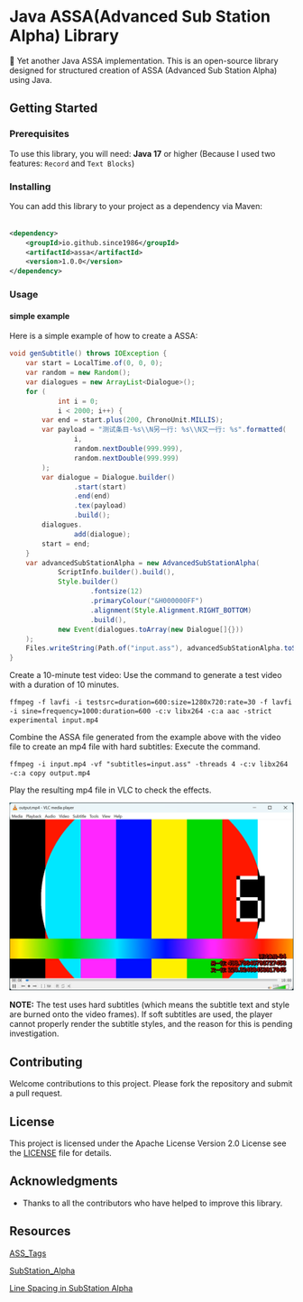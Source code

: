 # Java ASSA(Advanced Sub Station Alpha) Library

🚧 Yet another Java ASSA implementation.
This is an open-source library designed for structured creation of ASSA (Advanced Sub Station Alpha) using Java.

## Getting Started

### Prerequisites

To use this library, you will need:
**Java 17** or higher (Because I used two features: `Record` and `Text Blocks`)

### Installing

You can add this library to your project as a dependency via Maven:

```xml

<dependency>
    <groupId>io.github.since1986</groupId>
    <artifactId>assa</artifactId>
    <version>1.0.0</version>
</dependency>
```

### Usage

#### simple example

Here is a simple example of how to create a ASSA:

```java
void genSubtitle() throws IOException {
    var start = LocalTime.of(0, 0, 0);
    var random = new Random();
    var dialogues = new ArrayList<Dialogue>();
    for (
            int i = 0;
            i < 2000; i++) {
        var end = start.plus(200, ChronoUnit.MILLIS);
        var payload = "测试条目-%s\\N另一行: %s\\N又一行: %s".formatted(
                i,
                random.nextDouble(999.999),
                random.nextDouble(999.999)
        );
        var dialogue = Dialogue.builder()
                .start(start)
                .end(end)
                .tex(payload)
                .build();
        dialogues.
                add(dialogue);
        start = end;
    }
    var advancedSubStationAlpha = new AdvancedSubStationAlpha(
            ScriptInfo.builder().build(),
            Style.builder()
                    .fontsize(12)
                    .primaryColour("&H000000FF")
                    .alignment(Style.Alignment.RIGHT_BOTTOM)
                    .build(),
            new Event(dialogues.toArray(new Dialogue[]{}))
    );
    Files.writeString(Path.of("input.ass"), advancedSubStationAlpha.toString(), StandardOpenOption.CREATE, StandardOpenOption.TRUNCATE_EXISTING);
}
```

Create a 10-minute test video: Use the command to generate a test video with a duration of 10 minutes.

```shell
ffmpeg -f lavfi -i testsrc=duration=600:size=1280x720:rate=30 -f lavfi -i sine=frequency=1000:duration=600 -c:v libx264 -c:a aac -strict experimental input.mp4
```

Combine the ASSA file generated from the example above with the video file to create an mp4 file with hard subtitles: Execute the command.

```shell
ffmpeg -i input.mp4 -vf "subtitles=input.ass" -threads 4 -c:v libx264 -c:a copy output.mp4
```

Play the resulting mp4 file in VLC to check the effects.

<img src="src/test/resources/test-subtitle.webp" alt="vlc play">

**NOTE:** The test uses hard subtitles (which means the subtitle text and style are burned onto the video frames). If soft subtitles are used, the player cannot properly render the subtitle styles, and the reason for this is pending investigation.

## Contributing

Welcome contributions to this project. Please fork the repository and submit a pull request.

## License

This project is licensed under the Apache License Version 2.0 License see the [LICENSE](LICENSE) file for details.

## Acknowledgments

* Thanks to all the contributors who have helped to improve this library.

## Resources

[ASS_Tags](https://aegi.vmoe.info/docs/3.1/ASS_Tags/)

[SubStation_Alpha](https://fileformats.fandom.com/wiki/SubStation_Alpha)

[Line Spacing in SubStation Alpha](https://www.md-subs.com/line-spacing-in-ssa)

